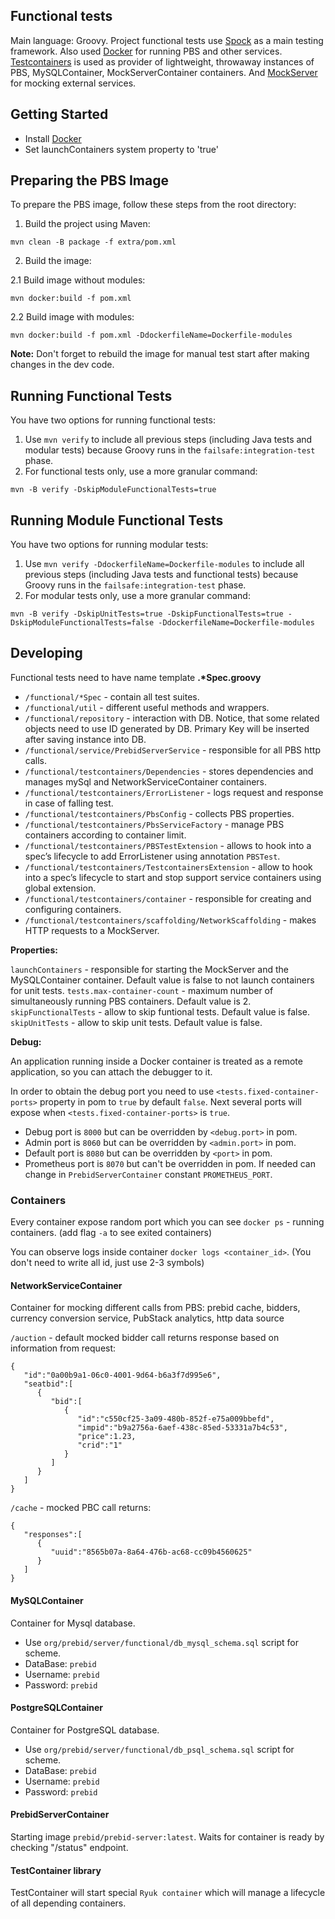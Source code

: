 ## Functional tests

Main language: Groovy. Project functional tests use [Spock](https://spockframework.org/) as a main testing framework.
Also used [Docker](https://www.docker.com/) for running PBS and other services.
[Testcontainers](https://www.testcontainers.org/) is used as provider of lightweight, throwaway instances of PBS, MySQLContainer, MockServerContainer containers.
And [MockServer](https://www.mock-server.com/) for mocking external services.

## Getting Started

- Install [Docker](https://docs.docker.com/engine/install/)
- Set launchContainers system property to 'true'

## Preparing the PBS Image

To prepare the PBS image, follow these steps from the root directory:

1. Build the project using Maven:

`mvn clean -B package -f extra/pom.xml`

2. Build the image:

2.1 Build image without modules:

`mvn docker:build -f pom.xml`

2.2 Build image with modules:

`mvn docker:build -f pom.xml -DdockerfileName=Dockerfile-modules`

**Note:** Don't forget to rebuild the image for manual test start after making changes in the dev code.

## Running Functional Tests

You have two options for running functional tests:

1. Use `mvn verify` to include all previous steps (including Java tests and modular tests) because Groovy runs in the `failsafe:integration-test` phase.
2. For functional tests only, use a more granular command:

`mvn -B verify -DskipModuleFunctionalTests=true`

## Running Module Functional Tests

You have two options for running modular tests:

1. Use `mvn verify -DdockerfileName=Dockerfile-modules` to include all previous steps (including Java tests and functional tests) because Groovy runs in the `failsafe:integration-test` phase.
2. For modular tests only, use a more granular command:

`mvn -B verify -DskipUnitTests=true -DskipFunctionalTests=true -DskipModuleFunctionalTests=false -DdockerfileName=Dockerfile-modules`

## Developing

Functional tests need to have name template **.\*Spec.groovy**

- `/functional/*Spec` - contain all test suites.
- `/functional/util` - different useful methods and wrappers.
- `/functional/repository` - interaction with DB. Notice, that some related objects need to use ID generated by DB.
  Primary Key will be inserted after saving instance into DB.
- `/functional/service/PrebidServerService` - responsible for all PBS http calls.
- `/functional/testcontainers/Dependencies` - stores dependencies and manages mySql and NetworkServiceContainer containers.
- `/functional/testcontainers/ErrorListener` - logs request and response in case of falling test.
- `/functional/testcontainers/PbsConfig` - collects PBS properties.
- `/functional/testcontainers/PbsServiceFactory` - manage PBS containers according to container limit.
- `/functional/testcontainers/PBSTestExtension` - allows to hook into a spec’s lifecycle to add ErrorListener using annotation `PBSTest`.
- `/functional/testcontainers/TestcontainersExtension` - allow to hook into a spec’s lifecycle to start and stop support service containers using global extension.
- `/functional/testcontainers/container` - responsible for creating and configuring containers.
- `/functional/testcontainers/scaffolding/NetworkScaffolding` -  makes HTTP requests to a MockServer.


**Properties:**

`launchContainers` - responsible for starting the MockServer and the MySQLContainer container. Default value is false to not launch containers for unit tests.
`tests.max-container-count` - maximum number of simultaneously running PBS containers. Default value is 2.
`skipFunctionalTests` - allow to skip funtional tests. Default value is false.
`skipUnitTests` - allow to skip unit tests. Default value is false.

**Debug:**

An application running inside a Docker container is treated as a remote application, so you can attach the debugger to it.

In order to obtain the debug port you need to use `<tests.fixed-container-ports>` property in pom to `true` by default `false`.
Next several ports will expose when `<tests.fixed-container-ports>` is `true`.
-    Debug port is `8000` but can be overridden by `<debug.port>` in pom.
-    Admin port is `8060` but can be overridden by `<admin.port>` in pom.
-    Default port is `8080` but can be overridden by `<port>` in pom.
-    Prometheus port is `8070` but can't be overridden in pom. If needed can change in `PrebidServerContainer` constant `PROMETHEUS_PORT`.

### Containers

Every container expose random port which you can see `docker ps` - running containers. (add flag `-a` to see exited containers)

You can observe logs inside container `docker logs <container_id>`. (You don't need to write all id, just use 2-3 symbols)

#### NetworkServiceContainer

Container for mocking different calls from PBS: prebid cache, bidders, currency conversion service, PubStack analytics, http data source

`/auction` - default mocked bidder call returns response based on information from request:

```
{
   "id":"0a00b9a1-06c0-4001-9d64-b6a3f7d995e6",
   "seatbid":[
      {
         "bid":[
            {
               "id":"c550cf25-3a09-480b-852f-e75a009bbefd",
               "impid":"b9a2756a-6aef-438c-85ed-53331a7b4c53",
               "price":1.23,
               "crid":"1"
            }
         ]
      }
   ]
}
``` 

`/cache` - mocked PBC call returns:

```
{
   "responses":[
      {
         "uuid":"8565b07a-8a64-476b-ac68-cc09b4560625"
      }
   ]
}
``` 

#### MySQLContainer

Container for Mysql database.

- Use `org/prebid/server/functional/db_mysql_schema.sql` script for scheme.
- DataBase: `prebid`
- Username: `prebid`
- Password: `prebid`

#### PostgreSQLContainer

Container for PostgreSQL database.

- Use `org/prebid/server/functional/db_psql_schema.sql` script for scheme.
- DataBase: `prebid`
- Username: `prebid`
- Password: `prebid`

#### PrebidServerContainer

Starting image `prebid/prebid-server:latest`.
Waits for container is ready by checking "/status" endpoint.

#### TestContainer library

TestContainer will start special `Ryuk container` which will manage a lifecycle of all depending containers.
